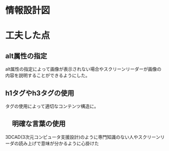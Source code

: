 # 情報設計図

# 工夫した点
## alt属性の指定
alt属性の指定によって画像が表示されない場合やスクリーンリーダーが画像の内容を説明することができるようにした。<br>
## h1タグやh3タグの使用
タグの使用によって適切なコンテンツ構造に。
##  　明確な言葉の使用
3DCAD(3次元コンピュータ支援設計)のように専門知識のない人やスクリーンリーダの読み上げで意味が分かるように心掛けた
